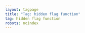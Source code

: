 ```yaml
---
layout: tagpage
title: "Tag: hidden flag function"
tag: hidden flag function
robots: noindex
---
```

